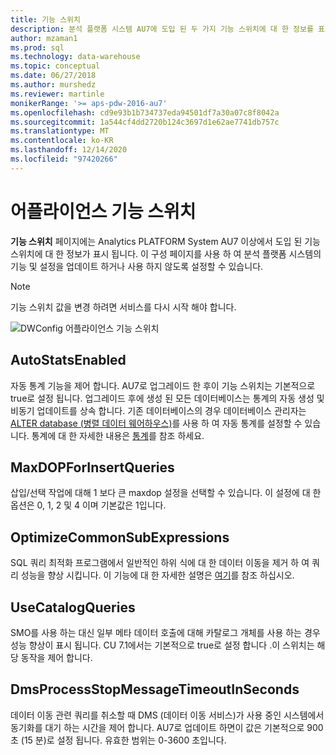 ```yaml
---
title: 기능 스위치
description: 분석 플랫폼 시스템 AU7에 도입 된 두 가지 기능 스위치에 대 한 정보를 표시 합니다.
author: mzaman1
ms.prod: sql
ms.technology: data-warehouse
ms.topic: conceptual
ms.date: 06/27/2018
ms.author: murshedz
ms.reviewer: martinle
monikerRange: '>= aps-pdw-2016-au7'
ms.openlocfilehash: cd9e93b1b734737eda94501df7a30a07c8f8042a
ms.sourcegitcommit: 1a544cf4dd2720b124c3697d1e62ae7741db757c
ms.translationtype: MT
ms.contentlocale: ko-KR
ms.lasthandoff: 12/14/2020
ms.locfileid: "97420266"
---
```

# <a name="appliance-feature-switches"></a>어플라이언스 기능 스위치

**기능 스위치** 페이지에는 Analytics PLATFORM System AU7 이상에서 도입 된 기능 스위치에 대 한 정보가 표시 됩니다. 이 구성 페이지를 사용 하 여 분석 플랫폼 시스템의 기능 및 설정을 업데이트 하거나 사용 하지 않도록 설정할 수 있습니다.

> [!NOTE]
> 기능 스위치 값을 변경 하려면 서비스를 다시 시작 해야 합니다.

![DWConfig 어플라이언스 기능 스위치](media/feature-switch/SQL_Server_PDW_DWConfig_feature_switch.png "DWConfig 어플라이언스 기능 스위치")

## <a name="autostatsenabled"></a>AutoStatsEnabled

자동 통계 기능을 제어 합니다. AU7로 업그레이드 한 후이 기능 스위치는 기본적으로 true로 설정 됩니다. 업그레이드 후에 생성 된 모든 데이터베이스는 통계의 자동 생성 및 비동기 업데이트를 상속 합니다. 기존 데이터베이스의 경우 데이터베이스 관리자는 [ALTER database (병렬 데이터 웨어하우스)](../t-sql/statements/alter-database-transact-sql.md?tabs=sqlpdw)를 사용 하 여 자동 통계를 설정할 수 있습니다. 통계에 대 한 자세한 내용은 [통계](../relational-databases/statistics/statistics.md)를 참조 하세요.

## <a name="maxdopforinsertqueries"></a>MaxDOPForInsertQueries

삽입/선택 작업에 대해 1 보다 큰 maxdop 설정을 선택할 수 있습니다. 이 설정에 대 한 옵션은 0, 1, 2 및 4 이며 기본값은 1입니다.

## <a name="optimizecommonsubexpressions"></a>OptimizeCommonSubExpressions

SQL 쿼리 최적화 프로그램에서 일반적인 하위 식에 대 한 데이터 이동을 제거 하 여 쿼리 성능을 향상 시킵니다. 이 기능에 대 한 자세한 설명은 [여기](common-sub-expression-elimination.md)를 참조 하십시오.

## <a name="usecatalogqueries"></a>UseCatalogQueries

SMO를 사용 하는 대신 일부 메타 데이터 호출에 대해 카탈로그 개체를 사용 하는 경우 성능 향상이 표시 됩니다. CU 7.1에서는 기본적으로 true로 설정 합니다 .이 스위치는 해당 동작을 제어 합니다.

## <a name="dmsprocessstopmessagetimeoutinseconds"></a>DmsProcessStopMessageTimeoutInSeconds

데이터 이동 관련 쿼리를 취소할 때 DMS (데이터 이동 서비스)가 사용 중인 시스템에서 동기화를 대기 하는 시간을 제어 합니다. AU7로 업데이트 하면이 값은 기본적으로 900 초 (15 분)로 설정 됩니다. 유효한 범위는 0-3600 초입니다.
